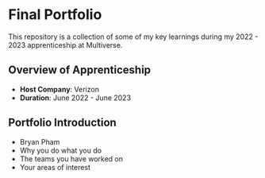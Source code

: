 # Final Portfolio

This repository is a collection of some of my key learnings during my 2022 - 2023 apprenticeship at Multiverse.

## Overview of Apprenticeship
- **Host Company**: Verizon
- **Duration**: June 2022 - June 2023

## Portfolio Introduction
- Bryan Pham
- Why you do what you do
- The teams you have worked on
- Your areas of interest
